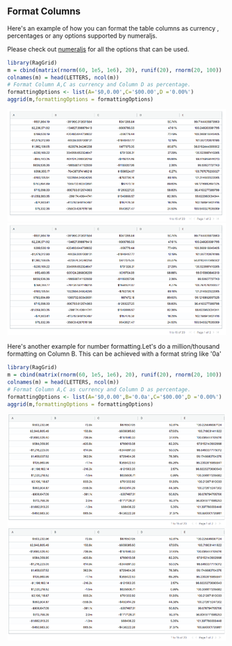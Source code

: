 ## Format Columns

Here's an example of how you can format the table columns as currency , percentages  or any options supported by numeraljs.

Please check out [numeraljs](http://numeraljs.com/) for all the options that can be used.

```r
library(RagGrid)
m = cbind(matrix(rnorm(60, 1e5, 1e6), 20), runif(20), rnorm(20, 100))
colnames(m) = head(LETTERS, ncol(m))
# Format Column A,C as currency and Column D as percentage.
formattingOptions <- list(A='$0,0.00',C='$00.00',D ='0.00%')
aggrid(m,formattingOptions = formattingOptions)

```
![](assets/table-formatting.png)
![](/assets/table-formatting.png)

Here's another example for number formatting.Let's do a million/thousand formatting on Column B. This can be achieved with a format string like '0a'

```r
library(RagGrid)
m = cbind(matrix(rnorm(60, 1e5, 1e6), 20), runif(20), rnorm(20, 100))
colnames(m) = head(LETTERS, ncol(m))
# Format Column A,C as currency and Column D as percentage.
formattingOptions <- list(A='$0,0.00',B='0.0a',C='$00.00',D ='0.00%')
aggrid(m,formattingOptions = formattingOptions)

```
![](assets/table-formatting-example2.png)
![](/assets/table-formatting-example2.png)